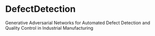 # DefectDetection
Generative Adversarial Networks for Automated Defect Detection and Quality Control in Industrial Manufacturing
